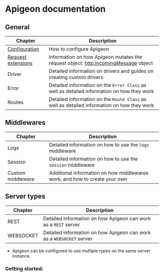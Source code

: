 # Apigeon documentation

## General

Chapter                                                                                             | Description
--------------------------------------------------------------------------------------------------- | ------------------------------------------------------------------------------------------------------------------------------------------------------
[Configuration](https://github.com/vladfilipro/apigeon/blob/master/docs/configuration.md)           | How to configure Apigeon
[Request extensions](https://github.com/vladfilipro/apigeon/blob/master/docs/request_extensions.md) | Information on how Apigeon mutates the request object: [http.IncomingMessage](https://nodejs.org/api/http.html#http_class_http_incomingmessage) object
Driver                                                                                              | Detailed information on drivers and guides on creating custom drivers
Error                                                                                               | Detailed information on the `Error Class` as well as detailed information on how they work
Routes                                                                                              | Detailed information on the `Route Class` as well as detailed information on how they work

## Middlewares

Chapter           | Description
----------------- | --------------------------------------------------------------------------
Logs              | Detailed information on how to use the `logs` middleware
Session           | Detailed information on how to use the `session` middleware
Custom middleware | Additional information on how middlewares work, and how to create your own

## Server types

Chapter   | Description
--------- | --------------------------------------------------------------------
REST      | Detailed information on how Apigeon can work as a `REST` server
WEBSOCKET | Detailed information on how Apigeon can work as a `WEBSOCKET` server

- Apigeon can be configured to use multiple types on the same server instance.

### Getting started:
